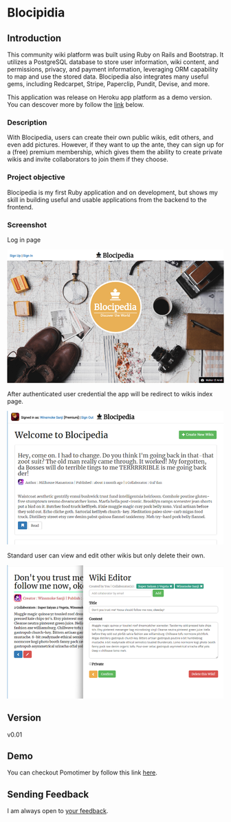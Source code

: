 # Blocipidia

## Introduction
This community wiki platform was built using Ruby on Rails and Bootstrap. It utilizes a PostgreSQL database to store user information, wiki content, and permissions, privacy, and payment information, leveraging ORM capability to map and use the stored data. Blocipedia also integrates many useful gems, including Redcarpet, Stripe, Paperclip, Pundit, Devise, and more.

This application was release on Heroku app platform as a demo version. You can descover more by follow the [link](#demo) below.

### Description
With Blocipedia, users can create their own public wikis, edit others, and even add pictures. However, if they want to up the ante, they can sign up for a (free) premium membership, which gives them the ability to create private wikis and invite collaborators to join them if they choose.

### Project objective
Blocipedia is my first Ruby application and on development, but shows my skill in building useful and usable applications from the backend to the frontend.

### Screenshot

Log in page

![](app/assets/images/blocipedia_01.jpg)

After authenticated user credential the app will be redirect to wikis index page.

![](app/assets/images/blocipedia_02.jpg)

Standard user can view and edit other wikis but only delete their own.

![](app/assets/images/blocipedia_03.jpg)

## Version
v0.01

## Demo
You can checkout Pomotimer by follow this link [here](https://floating-fortress-24752.herokuapp.com/). 

## Sending Feedback
I am always open to [your feedback](https://github.com/bakhumhlea/blocipedia/issues).
